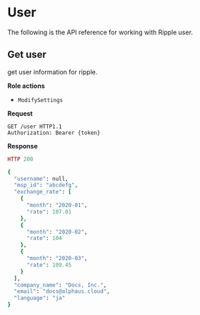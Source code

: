 # User

The following is the API reference for working with Ripple user.

## Get user

get user information for ripple.

**Role actions**

- `ModifySettings`

**Request**

```http
GET /user HTTP1.1
Authorization: Bearer {token}

```

**Response**

```ruby
HTTP 200

{
  "username": null,
  "msp_id": "abcdefg",
  "exchange_rate": [
    {
      "month": "2020-01",
      "rate": 107.01
    },
    {
      "month": "2020-02",
      "rate": 104
    },
    {
      "month": "2020-03",
      "rate": 109.45
    }
  ],
  "company_name": "Docs, Inc.",
  "email": "docs@alphaus.cloud",
  "language": "ja"
}
```